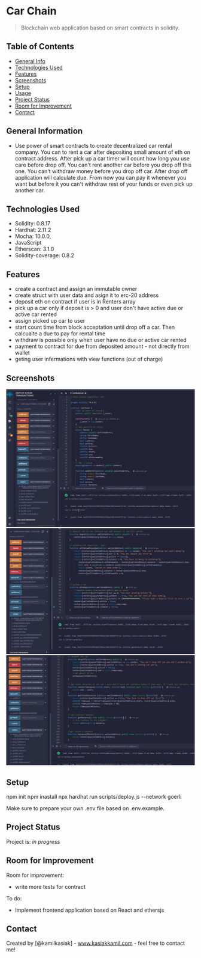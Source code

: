 # Car Chain

> Blockchain web application based on smart contracts in solidity.

## Table of Contents

- [General Info](#general-information)
- [Technologies Used](#technologies-used)
- [Features](#features)
- [Screenshots](#screenshots)
- [Setup](#setup)
- [Usage](#usage)
- [Project Status](#project-status)
- [Room for Improvement](#room-for-improvement)
- [Contact](#contact)
<!-- * [License](#license) -->

## General Information

- Use power of smart contracts to create decentralized car rental company. You can to rent a car after depositing small amount of eth on contract address. After pick up a car timer will count how long you use care before drop off. You can't rent another car before you drop off this one. You can't withdraw money before you drop off car. After drop off application will calculate due. From now you can pay it whenever you want but before it you can't withdraw rest of your funds or even pick up another car.

## Technologies Used

- Solidity: 0.8.17
- Hardhat: 2.11.2
- Mocha: 10.0.0,
- JavaScript
- Etherscan: 3.1.0
- Solidity-coverage: 0.8.2

## Features

<!-- List the ready features here: -->

- create a contract and assign an immutable owner
- create struct with user data and asign it to erc-20 address
- deposit eth on contract if user is in Renters array
- pick up a car only if deposit is > 0 and user don't have active due or active car rented
- assign picked up car to user
- start count time from block acceptation until drop off a car. Then calcualte a due to pay for rental time
- withdraw is possible only when user have no due or active car rented
- payment to contract for due from deposited amount - not directly from wallet
- geting user infermations with view functions (out of charge)

## Screenshots

![Example screenshot](./img/carPickUp.jpg)
![Example screenshot](./img/carDropOff.jpg)
![Example screenshot](./img/carAfterWithdraw.jpg)

## Setup

npm init
npm inastall
npx hardhat run scripts/deploy.js --network goerli

Make sure to prepare your own .env file based on .env.example.

## Project Status

Project is: _in progress_

<!-- / _complete_ / _no longer being worked on_. If you are no longer working on it, provide reasons why. -->

## Room for Improvement

<!-- Include areas you believe need improvement / could be improved. Also add TODOs for future development. -->

Room for improvement:

- write more tests for contract

To do:

- Implement frontend application based on React and ethersjs

## Contact

Created by [@kamilkasiak] - www.kasiakkamil.com - feel free to contact me!
